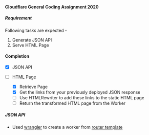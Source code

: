 #### Cloudflare General Coding Assignment 2020

##### Requirement
Following tasks are expected -
1. Generate JSON API
2. Serve HTML Page

#### Completion
- [x] JSON API

- [ ] HTML Page
    - [x] Retrieve Page
    - [x] Get the links from your previously deployed JSON response
    - [ ] Use HTMLRewriter to add these links to the static HTML page
    - [ ] Return the transformed HTML page from the Worker
      
##### JSON API
- Used [wrangler](https://github.com/cloudflare/wrangler) to create a worker from [router template](https://github.com/cloudflare/worker-template-router)
  